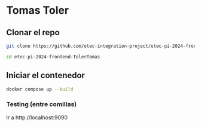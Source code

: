 # Tomas Toler

## Clonar el repo
```bash
git clone https://github.com/etec-integration-project/etec-pi-2024-frontend-TolerTomas.git
```
```bash
cd etec-pi-2024-frontend-TolerTomas
```

## Iniciar el contenedor
```bash
docker compose up --build
```

### Testing (entre comillas)
Ir a http://localhost:9090